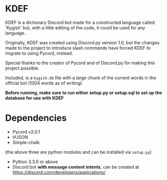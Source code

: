 # KDEF
KDEF is a dictionary Discord bot made for a constructed language called 'Kygish' but, with a little editing of the code, it could be used for any language.

Originally, KDEF was created using Discord.py version 1.0, but the changes made to the project to introduce slash commands have forced KDEF to migrate to using Pycord, instead.

Special thanks to the creator of Pycord and of Discord.py for making this project possible.

Included, is a `kygish.db` file with a large chunk of the current words in the official bot (1004 words as of writing)

**Before running, make sure to run either setup.py or setup.sql to set up the database for use with KDEF**

# Dependencies
  - Pycord v2.0.1
  - HJSON
  - Simple-chalk
  
  (the above three are python modules and can be installed via `setup.py`)
  
  - Python 3.3.0 or above
  - Discord bot **with message content intents**, can be created at https://discord.com/developers/applications/
